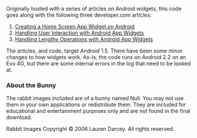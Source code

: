Originally hosted with a series of articles on Android widgets, this code goes along with the following three developer.com articles:

  1. <a href='http://j.mp/c6uP27'>Creating a Home Screen App Widget on Android</a>
  1. <a href='http://j.mp/cz0jhm'>Handling User Interaction with Android App Widgets</a>
  1. <a href='http://j.mp/bMu36o'>Handling Lengthy Operations with Android App Widgets</a>

The articles, and code, target Android 1.5. There have been some minor changes to how widgets work. As-is, the code runs on Android 2.2 on an Evo 4G, but there are some internal errors in the log that need to be looked at.

### About the Bunny ###

The rabbit images included are of a bunny named Null. You may not use them in your own applications or redistribute them. They are included for educational and entertainment purposes only and are not found in the final download.

Rabbit Images Copyright © 2006 Lauren Darcey. All rights reserved.
